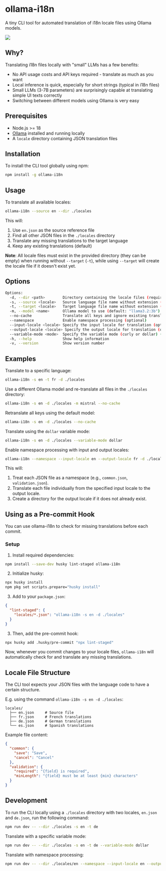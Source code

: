 # ollama-i18n

A tiny CLI tool for automated translation of i18n locale files using Ollama models.

![](./media/preview.png)

## Why?

Translating i18n files locally with "small" LLMs has a few benefits:

- No API usage costs and API keys required - translate as much as you want
- Local inference is quick, especially for short strings (typical in i18n files)
- Small LLMs (3-7B parameters) are surprisingly capable at translating simple UI texts correctly
- Switching between different models using Ollama is very easy

## Prerequisites

- Node.js >= 18
- [Ollama](https://ollama.ai/) installed and running locally
- A `locale` directory containing JSON translation files

## Installation

To install the CLI tool globally using npm:

```bash
npm install -g ollama-i18n
```

## Usage

To translate all available locales:

```bash
ollama-i18n --source en --dir ./locales
```

This will:
1. Use `en.json` as the source reference file
2. Find all other JSON files in the `./locales` directory
3. Translate any missing translations to the target language
4. Keep any existing translations (default)

**Note**: All locale files must exist in the provided directory (they can be empty) when running without `--target` (`-t`), while using `--target` will create the locale file if it doesn't exist yet.

## Options

```bash
Options:
  -d, --dir <path>        Directory containing the locale files (required)
  -s, --source <locale>   Source language file name without extension (required)
  -t, --target <locale>   Target language file name without extension (optional)
  -m, --model <name>      Ollama model to use (default: "llama3.2:3b")
  --no-cache              Translate all keys and ignore existing translations
  --namespace             Enable namespace processing (optional)
  --input-locale <locale> Specify the input locale for translation (optional)
  --output-locale <locale> Specify the output locale for translation (optional)
  --variable-mode <mode>  Specify the variable mode (curly or dollar) (default: "curly")
  -h, --help              Show help information
  -v, --version           Show version number
```

## Examples

Translate to a specific language:

```bash
ollama-i18n -s en -t fr -d ./locales
```

Use a different Ollama model and re-translate all files in the `./locales` directory:

```bash
ollama-i18n -s en -d ./locales -m mistral --no-cache
```

Retranslate all keys using the default model:

```bash
ollama-i18n -s en -d ./locales --no-cache
```

Translate using the `dollar` variable mode:

```bash
ollama-i18n -s en -d ./locales --variable-mode dollar
```

Enable namespace processing with input and output locales:

```bash
ollama-i18n --namespace --input-locale en --output-locale fr -d ./locales
```

This will:
1. Treat each JSON file as a namespace (e.g., `common.json`, `validation.json`).
2. Translate each file individually from the specified input locale to the output locale.
3. Create a directory for the output locale if it does not already exist.

## Using as a Pre-commit Hook

You can use ollama-i18n to check for missing translations before each commit.

### Setup

1. Install required dependencies:
```bash
npm install --save-dev husky lint-staged ollama-i18n
```

2. Initialize husky:
```bash
npx husky install
npm pkg set scripts.prepare="husky install"
```

3. Add to your `package.json`:
```json
{
  "lint-staged": {
    "locales/*.json": "ollama-i18n -s en -d ./locales"
  }
}
```

3. Then, add the pre-commit hook:
```bash
npx husky add .husky/pre-commit "npx lint-staged"
```

Now, whenever you commit changes to your locale files, `ollama-i18n` will automatically check for and translate any missing translations.

## Locale File Structure

The CLI tool expects your JSON files with the language code to have a certain structure.

E.g. using the command `ollama-i18n -s en -d ./locales`:

```
locales/
  ├── en.json     # Source file
  ├── fr.json     # French translations
  ├── de.json     # German translations
  └── es.json     # Spanish translations
```

Example file content:

```json
{
  "common": {
    "save": "Save",
    "cancel": "Cancel"
  },
  "validation": {
    "required": "{field} is required",
    "minLength": "{field} must be at least {min} characters"
  }
}
```

## Development

To run the CLI locally using a `./locales` directory with two locales, `en.json` and `de.json`, run the following command:

```bash
npm run dev -- --dir ./locales -s en -t de
```

Translate with a specific variable mode:

```bash
npm run dev -- --dir ./locales -s en -t de --variable-mode dollar
```

Translate with namespace processing:

```bash
npm run dev -- --dir ./locales/en --namespace --input-locale en --output-locale fr
```
